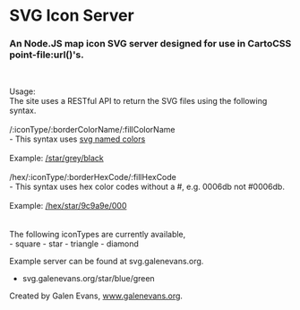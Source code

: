 SVG Icon Server
===============

<h3> An Node.JS map icon SVG server designed for use in CartoCSS point-file:url()'s. </h3> <br>
<p> Usage: <br>
The site uses a RESTful API to return the SVG files using the following syntax. <br> <br>
/:iconType/:borderColorName/:fillColorName <br> 
- This syntax uses <a href='http://www.december.com/html/spec/colorsvg.html'> svg named colors </a> <br> <br>
Example: <a href='/star/grey/black'> /star/grey/black </a> <br> <br>
/hex/:iconType/:borderHexCode/:fillHexCode <br>  
- This syntax uses hex color codes without a #, e.g. 0006db not #0006db. <br>  <br>
Example: <a href='/hex/star/9c9a9e/000'> /hex/star/9c9a9e/000 </a> <br> <br> <br>
The following iconTypes are currently available, <br>
- square 
- star 
- triangle 
- diamond 



Example server can be found at svg.galenevans.org.
  - svg.galenevans.org/star/blue/green


Created by Galen Evans, www.galenevans.org. </p>
